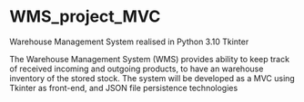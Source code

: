 # WMS_project_MVC
Warehouse Management System realised in Python 3.10 Tkinter

The Warehouse Management System (WMS) provides ability to keep track of received incoming and outgoing products, to have an warehouse inventory of the stored stock. 
The system will be developed as a MVC using Tkinter as front-end, and JSON file persistence technologies

